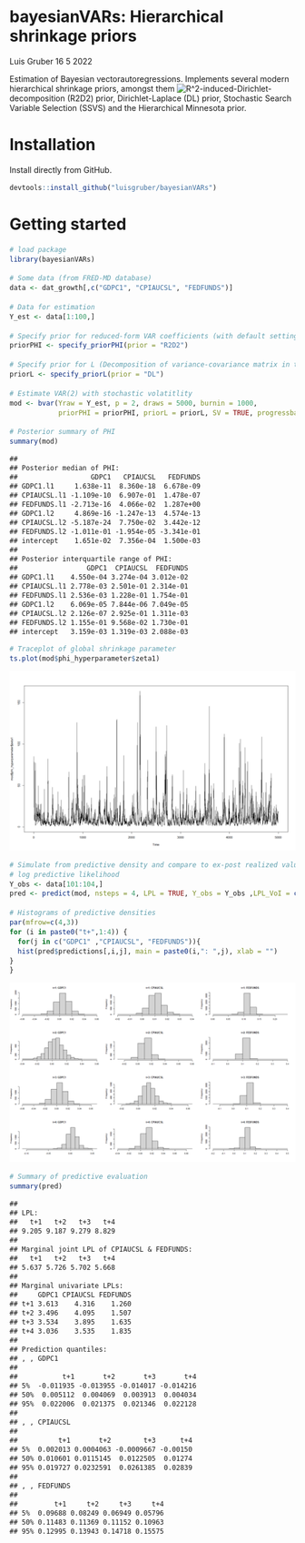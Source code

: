 bayesianVARs: Hierarchical shrinkage priors
================
Luis Gruber
16 5 2022

Estimation of Bayesian vectorautoregressions. Implements several modern
hierarchical shrinkage priors, amongst them
![R^2](https://latex.codecogs.com/png.image?%5Cdpi%7B110%7D&space;%5Cbg_white&space;R%5E2 "R^2")-induced-Dirichlet-decomposition
(R2D2) prior, Dirichlet-Laplace (DL) prior, Stochastic Search Variable
Selection (SSVS) and the Hierarchical Minnesota prior.

# Installation

Install directly from GitHub.

``` r
devtools::install_github("luisgruber/bayesianVARs")
```

# Getting started

``` r
# load package
library(bayesianVARs)

# Some data (from FRED-MD database)
data <- dat_growth[,c("GDPC1", "CPIAUCSL", "FEDFUNDS")]

# Data for estimation
Y_est <- data[1:100,]

# Specify prior for reduced-form VAR coefficients (with default settings)
priorPHI <- specify_priorPHI(prior = "R2D2")

# Specify prior for L (Decomposition of variance-covariance matrix in the form of t(L^(-1))%*%D_t%*%L^(-1), where L is upper triangular)
priorL <- specify_priorL(prior = "DL")

# Estimate VAR(2) with stochastic volatitlity
mod <- bvar(Yraw = Y_est, p = 2, draws = 5000, burnin = 1000,
            priorPHI = priorPHI, priorL = priorL, SV = TRUE, progressbar = TRUE)

# Posterior summary of PHI
summary(mod)
```

    ## 
    ## Posterior median of PHI:
    ##                  GDPC1   CPIAUCSL   FEDFUNDS
    ## GDPC1.l1     1.638e-11  8.360e-18  6.678e-09
    ## CPIAUCSL.l1 -1.109e-10  6.907e-01  1.478e-07
    ## FEDFUNDS.l1 -2.713e-16  4.066e-02  1.287e+00
    ## GDPC1.l2     4.869e-16 -1.247e-13  4.574e-13
    ## CPIAUCSL.l2 -5.187e-24  7.750e-02  3.442e-12
    ## FEDFUNDS.l2 -1.011e-01 -1.954e-05 -3.341e-01
    ## intercept    1.651e-02  7.356e-04  1.500e-03
    ## 
    ## Posterior interquartile range of PHI:
    ##                 GDPC1  CPIAUCSL  FEDFUNDS
    ## GDPC1.l1    4.550e-04 3.274e-04 3.012e-02
    ## CPIAUCSL.l1 2.778e-03 2.501e-01 2.314e-01
    ## FEDFUNDS.l1 2.536e-03 1.228e-01 1.754e-01
    ## GDPC1.l2    6.069e-05 7.844e-06 7.049e-05
    ## CPIAUCSL.l2 2.126e-07 2.925e-01 1.311e-03
    ## FEDFUNDS.l2 1.155e-01 9.568e-02 1.730e-01
    ## intercept   3.159e-03 1.319e-03 2.088e-03

``` r
# Traceplot of global shrinkage parameter
ts.plot(mod$phi_hyperparameter$zeta1)
```

![](read_files/figure-gfm/unnamed-chunk-2-1.png)<!-- -->

``` r
# Simulate from predictive density and compare to ex-post realized value by means
# log predictive likelihood
Y_obs <- data[101:104,]
pred <- predict(mod, nsteps = 4, LPL = TRUE, Y_obs = Y_obs ,LPL_VoI = c("CPIAUCSL", "FEDFUNDS"))

# Histograms of predictive densities
par(mfrow=c(4,3))
for (i in paste0("t+",1:4)) {
  for(j in c("GDPC1" ,"CPIAUCSL", "FEDFUNDS")){
  hist(pred$predictions[,i,j], main = paste0(i,": ",j), xlab = "")
}
}
```

![](read_files/figure-gfm/unnamed-chunk-2-2.png)<!-- -->

``` r
# Summary of predictive evaluation
summary(pred)
```

    ## 
    ## LPL:
    ##   t+1   t+2   t+3   t+4 
    ## 9.205 9.187 9.279 8.829 
    ## 
    ## Marginal joint LPL of CPIAUCSL & FEDFUNDS:
    ##   t+1   t+2   t+3   t+4 
    ## 5.637 5.726 5.702 5.668 
    ## 
    ## Marginal univariate LPLs:
    ##     GDPC1 CPIAUCSL FEDFUNDS
    ## t+1 3.613    4.316    1.260
    ## t+2 3.496    4.095    1.507
    ## t+3 3.534    3.895    1.635
    ## t+4 3.036    3.535    1.835
    ## 
    ## Prediction quantiles:
    ## , , GDPC1
    ## 
    ##           t+1       t+2       t+3       t+4
    ## 5%  -0.011935 -0.013955 -0.014017 -0.014216
    ## 50%  0.005112  0.004069  0.003913  0.004034
    ## 95%  0.022006  0.021375  0.021346  0.022128
    ## 
    ## , , CPIAUCSL
    ## 
    ##          t+1       t+2        t+3      t+4
    ## 5%  0.002013 0.0004063 -0.0009667 -0.00150
    ## 50% 0.010601 0.0115145  0.0122505  0.01274
    ## 95% 0.019727 0.0232591  0.0261385  0.02839
    ## 
    ## , , FEDFUNDS
    ## 
    ##         t+1     t+2     t+3     t+4
    ## 5%  0.09688 0.08249 0.06949 0.05796
    ## 50% 0.11483 0.11369 0.11152 0.10963
    ## 95% 0.12995 0.13943 0.14718 0.15575
